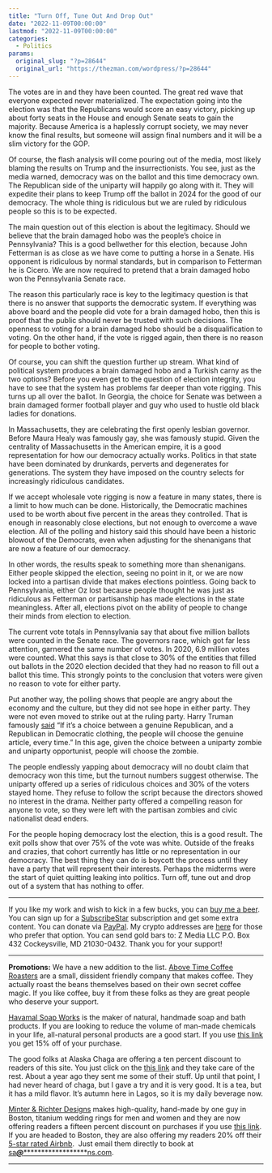 ```yaml
---
title: "Turn Off, Tune Out And Drop Out"
date: "2022-11-09T00:00:00"
lastmod: "2022-11-09T00:00:00"
categories:
  - Politics
params:
  original_slug: "?p=28644"
  original_url: "https://thezman.com/wordpress/?p=28644"
---
```


The votes are in and they have been counted. The great red wave that
everyone expected never materialized. The expectation going into the
election was that the Republicans would score an easy victory, picking
up about forty seats in the House and enough Senate seats to gain the
majority. Because America is a haplessly corrupt society, we may never
know the final results, but someone will assign final numbers and it
will be a slim victory for the GOP.

Of course, the flash analysis will come pouring out of the media, most
likely blaming the results on Trump and the insurrectionists. You see,
just as the media warned, democracy was on the ballot and this time
democracy own. The Republican side of the uniparty will happily go along
with it. They will expedite their plans to keep Trump off the ballot in
2024 for the good of our democracy. The whole thing is ridiculous but we
are ruled by ridiculous people so this is to be expected.

The main question out of this election is about the legitimacy. Should
we believe that the brain damaged hobo was the people’s choice in
Pennsylvania? This is a good bellwether for this election, because John
Fetterman is as close as we have come to putting a horse in a Senate.
His opponent is ridiculous by normal standards, but in comparison to
Fetterman he is Cicero. We are now required to pretend that a brain
damaged hobo won the Pennsylvania Senate race.

The reason this particularly race is key to the legitimacy question is
that there is no answer that supports the democratic system. If
everything was above board and the people did vote for a brain damaged
hobo, then this is proof that the public should never be trusted with
such decisions. The openness to voting for a brain damaged hobo should
be a disqualification to voting. On the other hand, if the vote is
rigged again, then there is no reason for people to bother voting.

Of course, you can shift the question further up stream. What kind of
political system produces a brain damaged hobo and a Turkish carny as
the two options? Before you even get to the question of election
integrity, you have to see that the system has problems far deeper than
vote rigging. This turns up all over the ballot. In Georgia, the choice
for Senate was between a brain damaged former football player and guy
who used to hustle old black ladies for donations.

In Massachusetts, they are celebrating the first openly lesbian
governor. Before Maura Healy was famously gay, she was famously stupid.
Given the centrality of Massachusetts in the American empire, it is a
good representation for how our democracy actually works. Politics in
that state have been dominated by drunkards, perverts and degenerates
for generations. The system they have imposed on the country selects for
increasingly ridiculous candidates.

If we accept wholesale vote rigging is now a feature in many states,
there is a limit to how much can be done. Historically, the Democratic
machines used to be worth about five percent in the areas they
controlled. That is enough in reasonably close elections, but not enough
to overcome a wave election. All of the polling and history said this
should have been a historic blowout of the Democrats, even when
adjusting for the shenanigans that are now a feature of our democracy.

In other words, the results speak to something more than shenanigans.
Either people skipped the election, seeing no point in it, or we are now
locked into a partisan divide that makes elections pointless. Going back
to Pennsylvania, either Oz lost because people thought he was just as
ridiculous as Fetterman or partisanship has made elections in the state
meaningless. After all, elections pivot on the ability of people to
change their minds from election to election.

The current vote totals in Pennsylvania say that about five million
ballots were counted in the Senate race. The governors race, which got
far less attention, garnered the same number of votes. In 2020, 6.9
million votes were counted. What this says is that close to 30% of the
entities that filled out ballots in the 2020 election decided that they
had no reason to fill out a ballot this time. This strongly points to
the conclusion that voters were given no reason to vote for either
party.

Put another way, the polling shows that people are angry about the
economy and the culture, but they did not see hope in either party. They
were not even moved to strike out at the ruling party. Harry Truman
famously <a
href="https://www.trumanlibrary.gov/library/public-papers/129/address-national-convention-banquet-americans-democratic-action"
rel="noopener" target="_blank">said</a> “If it’s a choice between a
genuine Republican, and a Republican in Democratic clothing, the people
will choose the genuine article, every time.” In this age, given the
choice between a uniparty zombie and uniparty opportunist, people will
choose the zombie.

The people endlessly yapping about democracy will no doubt claim that
democracy won this time, but the turnout numbers suggest otherwise. The
uniparty offered up a series of ridiculous choices and 30% of the voters
stayed home. They refuse to follow the script because the directors
showed no interest in the drama. Neither party offered a compelling
reason for anyone to vote, so they were left with the partisan zombies
and civic nationalist dead enders.

For the people hoping democracy lost the election, this is a good
result. The exit polls show that over 75% of the vote was white. Outside
of the freaks and crazies, that cohort currently has little or no
representation in our democracy. The best thing they can do is boycott
the process until they have a party that will represent their interests.
Perhaps the midterms were the start of quiet quitting leaking into
politics. Turn off, tune out and drop out of a system that has nothing
to offer.

------------------------------------------------------------------------

If you like my work and wish to kick in a few bucks, you can
<a href="https://www.buymeacoffee.com/mujolulu" rel="noopener"
target="_blank">buy me a beer</a>. You can sign up for a
<a href="https://www.subscribestar.com/the-z-blog" rel="noopener"
target="_blank">SubscribeStar</a> subscription and get some extra
content. You can donate via <a
href="https://www.paypal.com/donate/?cmd=_s-xclick&amp;hosted_button_id=UDAS2Q8JYA6CN&amp;source=url"
rel="noopener" target="_blank">PayPal</a>. My crypto addresses are
<a href="https://thezman.com/wordpress/?page_id=22713" rel="noopener"
target="_blank">here</a> for those who prefer that option. You can send
gold bars to: Z Media LLC P.O. Box 432 Cockeysville, MD 21030-0432.
Thank you for your support!

------------------------------------------------------------------------

**Promotions:** We have a new addition to the list.
<a href="https://abovetimecoffee.com/" rel="noopener"
target="_blank">Above Time Coffee Roasters</a> are a small, dissident
friendly company that makes coffee. They actually roast the beans
themselves based on their own secret coffee magic. If you like coffee,
buy it from these folks as they are great people who deserve your
support.

<a href="https://havamalsoapworks.com/" rel="noopener"
target="_blank">Havamal Soap Works</a> is the maker of natural, handmade
soap and bath products. If you are looking to reduce the volume of
man-made chemicals in your life, all-natural personal products are a
good start. If you use
<a href="https://havamalsoapworks.com/discount/ZMAN" rel="noopener"
target="_blank">this link</a> you get 15% off of your purchase.

The good folks at Alaska Chaga are offering a ten percent discount to
readers of this site. You just click on the
<a href="https://alaskachaga.us/discount/ZMAN" rel="noopener noreferrer"
target="_blank">this link</a> and they take care of the rest. About a
year ago they sent me some of their stuff. Up until that point, I had
never heard of chaga, but I gave a try and it is very good. It is a tea,
but it has a mild flavor. It’s autumn here in Lagos, so it is my daily
beverage now.

<a href="https://www.minterandrichterdesigns.com/"
rel="noreferrer nofollow noopener" target="_blank">Minter &amp; Richter
Designs</a> makes high-quality, hand-made by one guy in Boston, titanium
wedding rings for men and women and they are now offering readers a
fifteen percent discount on purchases if you use
<a href="https://www.minterandrichterdesigns.com/discount/ZMAN"
rel="noreferrer nofollow noopener" target="_blank">this link</a>.
<span class="highlight"><span class="colour"><span class="font"><span class="size">If
you are headed to Boston, they are also offering my readers 20% off
their <a
href="https://www.airbnb.com/users/7988017/listings?user_id=7988017&amp;s=3"
rel="noopener noreferrer" target="_blank">5-star rated Airbnb</a>.  Just
email them directly to book at
<a href="mailto:sa***@*********************ns.com"
data-original-string="+vBVHg40apMyl6VHo0Cy1A==cb7NmL8LOxhDAelLdNCuSgaYuK4WhgZIXoufEN+ZdDGuXXlbaWHnowJZ+b2fx845Mvs"><span
class="apbct-email-encoder"
data-original-string="/XtD4LOA8J8oJqeqw1/bJQ==cb7B3q2GRz5HS9uCfLTcix0oyOyoc8hy6Z/mFSnfUJkcaAAUWIngcbqvWRRY03zwi0v"
title="This contact has been encoded by Anti-Spam by CleanTalk. Click to decode. To finish the decoding make sure that JavaScript is enabled in your browser.">sa<span
class="apbct-blur">***</span>@<span
class="apbct-blur">*********************</span>ns.com</span></a>.</span></span></span></span>

------------------------------------------------------------------------
